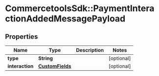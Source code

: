 # CommercetoolsSdk::PaymentInteractionAddedMessagePayload

## Properties
Name | Type | Description | Notes
------------ | ------------- | ------------- | -------------
**type** | **String** |  | [optional] 
**interaction** | [**CustomFields**](CustomFields.md) |  | [optional] 

